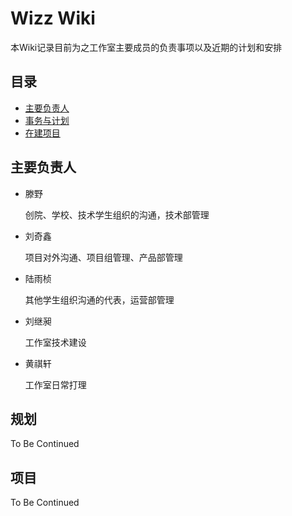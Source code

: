 # Wizz Wiki

本Wiki记录目前为之工作室主要成员的负责事项以及近期的计划和安排

## 目录

- [主要负责人](#1)
- [事务与计划](#2)
- [在建项目](#3)

## <a id="1"></a> 主要负责人

- 滕野
  
  创院、学校、技术学生组织的沟通，技术部管理

- 刘奇鑫

  项目对外沟通、项目组管理、产品部管理

- 陆雨桢
  
  其他学生组织沟通的代表，运营部管理

- 刘继昶

  工作室技术建设

- 黄祺轩
  
  工作室日常打理

## <a id="2"></a>规划

To Be Continued

## <a id="3">项目</a>

To Be Continued

